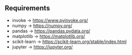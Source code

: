 
## Requirements
- invoke -> https://www.pyinvoke.org/
- numpy -> https://numpy.org/
- pandas -> https://pandas.pydata.org/
- matplotlib -> https://matplotlib.org/
- scikit-learn -> https://scikit-learn.org/stable/index.html
- jupyter -> https://jupyter.org/
